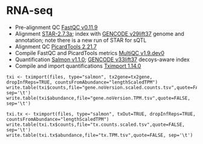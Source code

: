 # RNA-seq
-   Pre-alignment QC [FastQC v0.11.9](https://github.com/s-andrews/FastQC)
-   Alignment [STAR-2.7.3a](https://github.com/alexdobin/STAR); index with [GENCODE v29lift37](https://www.gencodegenes.org/) genome and annotation; note there is a new run of STAR for sQTL
-   Alignment QC [PicardTools 2.21.7](https://github.com/broadinstitute/picard)
-   Compile FastQC and PicardTools metrics [MultiQC v1.9.dev0](https://github.com/ewels/MultiQC)
-   Quantification [Salmon v1.1.0](https://salmon.readthedocs.io/en/latest/); [GENCODE v33lift37](https://www.gencodegenes.org/) decoys-aware index
-   Compile and import quantifications [Tximport 1.14.0](https://bioconductor.org/packages/devel/bioc/vignettes/tximport/inst/doc/tximport.html)

```{R}
txi <- tximport(files, type="salmon", tx2gene=tx2gene, dropInfReps=TRUE, countsFromAbundance="lengthScaledTPM")
write.table(txi$counts,file="gene.noVersion.scaled.counts.tsv",quote=FALSE, sep='\t')
write.table(txi$abundance,file="gene.noVersion.TPM.tsv",quote=FALSE, sep='\t')

txi.tx <- tximport(files, type="salmon", txOut=TRUE, dropInfReps=TRUE, countsFromAbundance="lengthScaledTPM")
write.table(txi.tx$counts,file="tx.counts.scaled.tsv",quote=FALSE, sep='\t')
write.table(txi.tx$abundance,file="tx.TPM.tsv",quote=FALSE, sep='\t')
```
